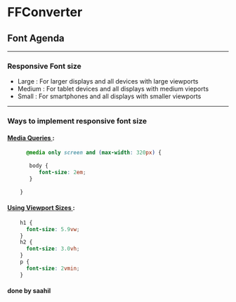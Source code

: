 # FFConverter

## Font Agenda
---
### Responsive Font size 
- Large : For larger displays and all devices with large viewports 
- Medium : For tablet devices and all displays with medium vieports
- Small : For smartphones and all displays with smaller viewports
---
### Ways to implement responsive font size
#### [Media Queries ](https://stackoverflow.com/questions/15649244/responsive-font-size) :

```css
      @media only screen and (max-width: 320px) {
    
       body { 
          font-size: 2em; 
       }
    
    }
```
#### [Using Viewport Sizes ](https://stackoverflow.com/questions/15649244/responsive-font-size) :
```css
    h1 {
      font-size: 5.9vw;
    }
    h2 {
      font-size: 3.0vh;
    }
    p {
      font-size: 2vmin;
    }

```
#### done by saahil
